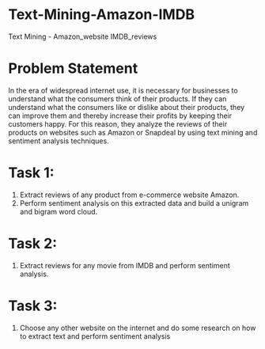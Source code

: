 # Text-Mining-Amazon-IMDB
Text Mining - Amazon_website IMDB_reviews

# Problem Statement 
In the era of widespread internet use, it is necessary for businesses to understand what the consumers think of their products. If they can understand what the consumers like or dislike about their products, they can improve them and thereby increase their profits by keeping their customers happy. For this reason, they analyze the reviews of their products on websites such as Amazon or Snapdeal by using text mining and sentiment analysis techniques. 

# Task 1:
1.	Extract reviews of any product from e-commerce website Amazon.
2.	Perform sentiment analysis on this extracted data and build a unigram and bigram word cloud. 


# Task 2:
1.	Extract reviews for any movie from IMDB and perform sentiment analysis.

# Task 3: 
1.	Choose any other website on the internet and do some research on how to extract text and perform sentiment analysis



